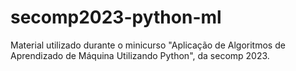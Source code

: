 # secomp2023-python-ml
Material utilizado durante o minicurso "Aplicação de Algoritmos de Aprendizado de Máquina Utilizando Python", da secomp 2023.
